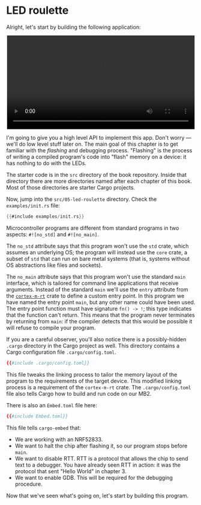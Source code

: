 # LED roulette

Alright, let's start by building the following application:

<p align="center">
<video src="../assets/roulette_fast.mp4" width="500" loop autoplay/>
</p>

I'm going to give you a high level API to implement this app. Don't worry — we'll do low level stuff
later on. The main goal of this chapter is to get familiar with the *flashing* and debugging
process. "Flashing" is the process of writing a compiled program's code into "flash" memory on a
device: it has nothing to do with the LEDs.

The starter code is in the `src` directory of the book repository. Inside that directory there are
more directories named after each chapter of this book. Most of those directories are starter Cargo
projects.

Now, jump into the `src/05-led-roulette` directory. Check the `examples/init.rs` file:

``` rust
{{#include examples/init.rs}}
```

Microcontroller programs are different from standard programs in two aspects: `#![no_std]` and
`#![no_main]`.

The `no_std` attribute says that this program won't use the `std` crate, which assumes an underlying
OS; the program will instead use the `core` crate, a subset of `std` that can run on bare metal
systems (that is, systems without OS abstractions like files and sockets).

The `no_main` attribute says that this program won't use the standard `main` interface, which is
tailored for command line applications that receive arguments. Instead of the standard `main` we'll
use the `entry` attribute from the [`cortex-m-rt`] crate to define a custom entry point. In this
program we have named the entry point `main`, but any other name could have been used. The entry
point function must have signature `fn() -> !`; this type indicates that the function can't return.
This means that the program never terminates by returning from `main`: if the compiler detects that
this would be possible it will refuse to compile your program.

[`cortex-m-rt`]: https://crates.io/crates/cortex-m-rt

If you are a careful observer, you'll also notice there is a possibly-hidden `.cargo` directory in
the Cargo project as well. This directory contains a Cargo configuration file `.cargo/config.toml`.

```toml
{{#include .cargo/config.toml}}
```

This file tweaks the linking process to tailor the memory layout of the program to the requirements
of the target device.  This modified linking process is a requirement of the `cortex-m-rt`
crate. The `.cargo/config.toml` file also tells Cargo how to build and run code on our MB2.

There is also an `Embed.toml` file here:

```toml
{{#include Embed.toml}}
```

This file tells `cargo-embed` that:

- We are working with an NRF52833.
- We want to halt the chip after flashing it, so our program stops before `main`.
- We want to disable RTT. RTT is a protocol that allows the chip to send text to a debugger.
  You have already seen RTT in action: it was the protocol that sent "Hello World" in chapter 3.
- We want to enable GDB. This will be required for the debugging procedure.

Now that we've seen what's going on, let's start by building this program.

